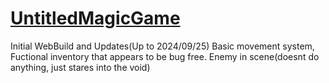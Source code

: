 # [UntitledMagicGame](https://alexandersimmons0.github.io/UntitledMagicGame/)
Initial WebBuild and Updates(Up to 2024/09/25)
Basic movement system, Fuctional inventory that appears to be bug free.
Enemy in scene(doesnt do anything, just stares into the void)
